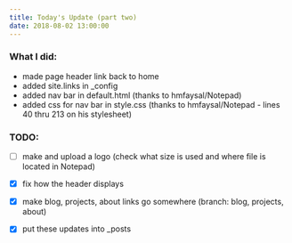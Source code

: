 ```yaml
---
title: Today's Update (part two)
date: 2018-08-02 13:00:00
---
```


### What I did:
* made page header link back to home
* added site.links in _config
* added nav bar in default.html (thanks to hmfaysal/Notepad)
* added css for nav bar in style.css (thanks to hmfaysal/Notepad - lines 40 thru 213 on his stylesheet)

### TODO:
- [ ] make and upload a logo (check what size is used and where file is located in Notepad)
- [x] fix how the header displays
- [x] make blog, projects, about links go somewhere (branch: blog, projects, about)
- [x] put these updates into _posts

